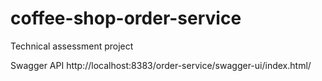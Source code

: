 # coffee-shop-order-service
 Technical assessment project

Swagger API
http://localhost:8383/order-service/swagger-ui/index.html/
